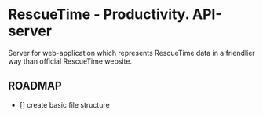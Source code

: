 # RescueTime - Productivity. API-server

Server for web-application which represents RescueTime data in a friendlier way
than official RescueTime website.


## ROADMAP

- [] create basic file structure
